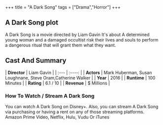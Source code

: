 +++
title = "A Dark Song"
tags = ["Drama","Horror"]
+++
## A Dark Song plot
A Dark Song is a movie directed by Liam Gavin It's about A determined young woman and a damaged occultist risk their lives and souls to perform a dangerous ritual that will grant them what they want.
## Cast And Summary
| **Director**      | Liam Gavin |
    | :---        |    :----:   |
    |  **Actors** | Mark Huberman, Susan Loughnane, Steve Oram,Catherine Walker |
    | **Year**   | 2016    |
    |  **Runtime** | 100 Minutes |
    |  **Rating** | 6.1 / 10 | 
    |  **Revenue** | $ Millions |
### How To Watch / Stream A Dark Song
You can watch A Dark Song on Disney+.
Also, you can stream A Dark Song via purchasing or having a rent on any of those streaming platforms.
Amazon Prime Video, Netflix, Hulu, Vudu Or iTunes